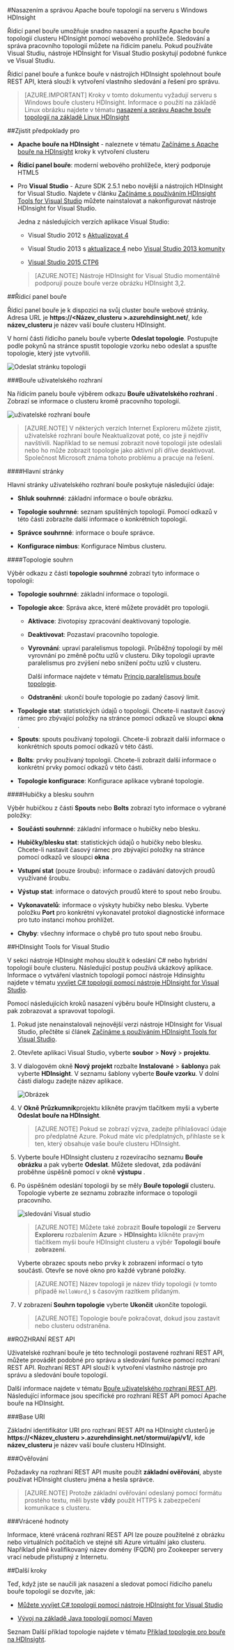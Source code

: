 <properties
   pageTitle="Nasazením a správou Apache bouře topologií na HDInsight | Microsoft Azure"
   description="Naučte se nasadit, sledování a správa Apache bouře topologií na řídicím panelu bouře HDInsight. Použití Hadoop tools for Visual Studio."
   services="hdinsight"
   documentationCenter=""
   authors="Blackmist"
   manager="jhubbard"
   editor="cgronlun"
    tags="azure-portal"/>

<tags
   ms.service="hdinsight"
   ms.devlang="java"
   ms.topic="article"
   ms.tgt_pltfrm="na"
   ms.workload="big-data"
   ms.date="10/11/2016"
   ms.author="larryfr"/>

#<a name="deploy-and-manage-apache-storm-topologies-on-windows-based-hdinsight"></a>Nasazením a správou Apache bouře topologií na serveru s Windows HDInsight

Řídicí panel bouře umožňuje snadno nasazení a spusťte Apache bouře topologií clusteru HDInsight pomocí webového prohlížeče. Sledování a správa pracovního topologií můžete na řídicím panelu. Pokud používáte Visual Studiu, nástroje HDInsight for Visual Studio poskytují podobné funkce ve Visual Studiu.

Řídicí panel bouře a funkce bouře v nástrojích HDInsight spolehnout bouře REST API, která slouží k vytvoření vlastního sledování a řešení pro správu.

> [AZURE.IMPORTANT] Kroky v tomto dokumentu vyžadují serveru s Windows bouře clusteru HDInsight. Informace o použití na základě Linux obrázku najdete v tématu [nasazení a správu Apache bouře topologií na základě Linux HDInsight](hdinsight-storm-deploy-monitor-topology-linux.md)

##<a name="prerequisites"></a>Zjistit předpoklady pro

* **Apache bouře na HDInsight** - naleznete v tématu <a href="../hdinsight-storm-getting-started/" target="_blank">Začínáme s Apache bouře na HDInsight</a> kroky k vytvoření clusteru

* **Řídicí panel bouře**: moderní webového prohlížeče, který podporuje HTML5

* Pro **Visual Studio** - Azure SDK 2.5.1 nebo novější a nástrojích HDInsight for Visual Studio. Najdete v článku <a href="../hdinsight-hadoop-visual-studio-tools-get-started/" target="_blank">Začínáme s používáním HDInsight Tools for Visual Studio</a> můžete nainstalovat a nakonfigurovat nástroje HDInsight for Visual Studio.

    Jedna z následujících verzích aplikace Visual Studio:

    * Visual Studio 2012 s <a href="http://www.microsoft.com/download/details.aspx?id=39305" target="_blank">Aktualizovat 4</a>

    * Visual Studio 2013 s <a href="http://www.microsoft.com/download/details.aspx?id=44921" target="_blank">aktualizace 4</a> nebo <a href="http://go.microsoft.com/fwlink/?LinkId=517284" target="_blank">Visual Studio 2013 komunity</a>

    * <a href="http://visualstudio.com/downloads/visual-studio-2015-ctp-vs" target="_blank">Visual Studio 2015 CTP6</a>

    > [AZURE.NOTE] Nástroje HDInsight for Visual Studio momentálně podporují pouze bouře verze obrázku HDInsight 3,2.

##<a name="storm-dashboard"></a>Řídicí panel bouře

Řídicí panel bouře je k dispozici na svůj cluster bouře webové stránky. Adresa URL je **https://&lt;Název_clusteru >.azurehdinsight.net/**, kde **název_clusteru** je název vaší bouře clusteru HDInsight.

V horní části řídicího panelu bouře vyberte **Odeslat topologie**. Postupujte podle pokynů na stránce spustit topologie vzorku nebo odeslat a spusťte topologie, který jste vytvořili.

![Odeslat stránku topologii][storm-dashboard-submit]

###<a name="storm-ui"></a>Bouře uživatelského rozhraní

Na řídicím panelu bouře výběrem odkazu **Bouře uživatelského rozhraní** . Zobrazí se informace o clusteru kromě pracovního topologií.

![uživatelské rozhraní bouře][storm-dashboard-ui]

> [AZURE.NOTE] V některých verzích Internet Exploreru můžete zjistit, uživatelské rozhraní bouře Neaktualizovat poté, co jste ji nejdřív navštívili. Například to se nemusí zobrazit nové topologií jste odeslali nebo ho může zobrazit topologie jako aktivní při dříve deaktivovat. Společnost Microsoft známa tohoto problému a pracuje na řešení.

####<a name="main-page"></a>Hlavní stránky

Hlavní stránky uživatelského rozhraní bouře poskytuje následující údaje:

* **Shluk souhrnné**: základní informace o bouře obrázku.

* **Topologie souhrnné**: seznam spuštěných topologií. Pomocí odkazů v této části zobrazíte další informace o konkrétních topologií.

* **Správce souhrnné**: informace o bouře správce.

* **Konfigurace nimbus**: Konfigurace Nimbus clusteru.

####<a name="topology-summary"></a>Topologie souhrn

Výběr odkazu z části **topologie souhrnné** zobrazí tyto informace o topologii:

* **Topologie souhrnné**: základní informace o topologii.

* **Topologie akce**: Správa akce, které můžete provádět pro topologii.

    * **Aktivace**: životopisy zpracování deaktivovaný topologie.

    * **Deaktivovat**: Pozastaví pracovního topologie.

    * **Vyrovnání**: upraví paralelismus topologii. Průběžný topologií by měl vyrovnání po změně počtu uzlů v clusteru. Díky topologii upravte paralelismus pro zvýšení nebo snížení počtu uzlů v clusteru.

        Další informace najdete v tématu <a href="http://storm.apache.org/documentation/Understanding-the-parallelism-of-a-Storm-topology.html" target="_blank">Princip paralelismus bouře topologie</a>.

    * **Odstranění**: ukončí bouře topologie po zadaný časový limit.

* **Topologie stat**: statistických údajů o topologii. Chcete-li nastavit časový rámec pro zbývající položky na stránce pomocí odkazů ve sloupci **okna** .

* **Spouts**: spouts používaný topologii. Chcete-li zobrazit další informace o konkrétních spouts pomocí odkazů v této části.

* **Bolts**: prvky používaný topologii. Chcete-li zobrazit další informace o konkrétní prvky pomocí odkazů v této části.

* **Topologie konfigurace**: Konfigurace aplikace vybrané topologie.

####<a name="spout-and-bolt-summary"></a>Hubičky a blesku souhrn

Výběr hubičkou z části **Spouts** nebo **Bolts** zobrazí tyto informace o vybrané položky:

* **Součásti souhrnné**: základní informace o hubičky nebo blesku.

* **Hubičky/blesku stat**: statistických údajů o hubičky nebo blesku. Chcete-li nastavit časový rámec pro zbývající položky na stránce pomocí odkazů ve sloupci **okna** .

* **Vstupní stat** (pouze šroubu): informace o zadávání datových proudů využívané šroubu.

* **Výstup stat**: informace o datových proudů které to spout nebo šroubu.

* **Vykonavatelů**: informace o výskyty hubičky nebo blesku. Vyberte položku **Port** pro konkrétní vykonavatel protokol diagnostické informace pro tuto instanci mohou prohlížet.

* **Chyby**: všechny informace o chybě pro tuto spout nebo šroubu.

##<a name="hdinsight-tools-for-visual-studio"></a>HDInsight Tools for Visual Studio

V sekci nástroje HDInsight mohou sloužit k odeslání C# nebo hybridní topologií bouře clusteru. Následující postup používá ukázkový aplikace. Informace o vytváření vlastních topologií pomocí nástroje Hdinsightu najdete v tématu [vyvíjet C# topologií pomocí nástroje HDInsight for Visual Studio](hdinsight-storm-develop-csharp-visual-studio-topology.md).

Pomocí následujících kroků nasazení výběru bouře HDInsight clusteru, a pak zobrazovat a spravovat topologii.

1. Pokud jste nenainstalovali nejnovější verzi nástroje HDInsight for Visual Studio, přečtěte si článek <a href="../hdinsight-hadoop-visual-studio-tools-get-started/" target="_blank">Začínáme s používáním HDInsight Tools for Visual Studio</a>.

2. Otevřete aplikaci Visual Studio, vyberte **soubor** > **Nový** > **projektu**.

3. V dialogovém okně **Nový projekt** rozbalte **Instalované** > **šablony**a pak vyberte **HDInsight**. V seznamu šablony vyberte **Bouře vzorku**. V dolní části dialogu zadejte název aplikace.

    ![Obrázek](./media/hdinsight-storm-deploy-monitor-topology/sample.png)

1. V **Okně Průzkumník**projektu klikněte pravým tlačítkem myši a vyberte **Odeslat bouře na HDInsight**.

    > [AZURE.NOTE] Pokud se zobrazí výzva, zadejte přihlašovací údaje pro předplatné Azure. Pokud máte víc předplatných, přihlaste se k ten, který obsahuje vaše bouře clusteru HDInsight.

2. Vyberte bouře HDInsight clusteru z rozevíracího seznamu **Bouře obrázku** a pak vyberte **Odeslat**. Můžete sledovat, zda podávání proběhne úspěšně pomocí v okně **výstupu** .

3. Po úspěšném odeslání topologii by se měly **Bouře topologií** clusteru. Topologie vyberte ze seznamu zobrazíte informace o topologii pracovního.

    ![sledování Visual studio](./media/hdinsight-storm-deploy-monitor-topology/vsmonitor.png)

    > [AZURE.NOTE] Můžete také zobrazit **Bouře topologií** ze **Serveru Exploreru** rozbalením **Azure** > **HDInsight**a klikněte pravým tlačítkem myši bouře HDInsight clusteru a výběr **Topologií bouře zobrazení**.

    Vyberte obrazec spouts nebo prvky k zobrazení informací o tyto součásti. Otevře se nové okno pro každé vybrané položky.
    
    > [AZURE.NOTE] Název topologii je název třídy topologii (v tomto případě `HelloWord`,) s časovým razítkem přidaným.

4. V zobrazení **Souhrn topologie** vyberte **Ukončit** ukončíte topologii.

    > [AZURE.NOTE] Topologie bouře pokračovat, dokud jsou zastavit nebo clusteru odstraněna.

##<a name="rest-api"></a>ROZHRANÍ REST API

Uživatelské rozhraní bouře je této technologii postavené rozhraní REST API, můžete provádět podobné pro správu a sledování funkce pomocí rozhraní REST API. Rozhraní REST API slouží k vytvoření vlastního nástroje pro správu a sledování bouře topologií.

Další informace najdete v tématu [Bouře uživatelského rozhraní REST API](https://github.com/apache/storm/blob/0.9.3-branch/STORM-UI-REST-API.md). Následující informace jsou specifické pro rozhraní REST API pomocí Apache bouře na HDInsight.

###<a name="base-uri"></a>Base URI

Základní identifikátor URI pro rozhraní REST API na HDInsight clusterů je **https://&lt;Název_clusteru >.azurehdinsight.net/stormui/api/v1/**, kde **název_clusteru** je název vaší bouře clusteru HDInsight.

###<a name="authentication"></a>Ověřování

Požadavky na rozhraní REST API musíte použít **základní ověřování**, abyste používat HDInsight clusteru jména a hesla správce.

> [AZURE.NOTE] Protože základní ověřování odeslaný pomocí formátu prostého textu, měli byste **vždy** použít HTTPS k zabezpečení komunikace s clusteru.

###<a name="return-values"></a>Vrácené hodnoty

Informace, které vrácená rozhraní REST API lze pouze použitelné z obrázku nebo virtuálních počítačích ve stejné síti Azure virtuální jako clusteru. Například plně kvalifikovaný název domény (FQDN) pro Zookeeper servery vrací nebude přístupný z Internetu.

##<a name="next-steps"></a>Další kroky

Teď, když jste se naučili jak nasazení a sledovat pomocí řídicího panelu bouře topologií se dozvíte, jak:

* [Můžete vyvíjet C# topologií pomocí nástroje HDInsight for Visual Studio](hdinsight-storm-develop-csharp-visual-studio-topology.md)

* [Vývoj na základě Java topologií pomocí Maven](hdinsight-storm-develop-java-topology.md)

Seznam Další příklad topologie najdete v tématu [Příklad topologie pro bouře na HDInsight](hdinsight-storm-example-topology.md).

[hdinsight-dashboard]: ./media/hdinsight-storm-deploy-monitor-topology/dashboard-link.png
[storm-dashboard-submit]: ./media/hdinsight-storm-deploy-monitor-topology/submit.png
[storm-dashboard-ui]: ./media/hdinsight-storm-deploy-monitor-topology/storm-ui-summary.png
